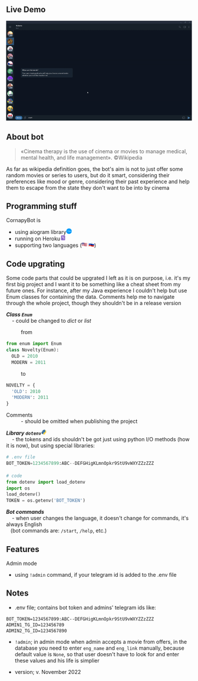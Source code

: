 ## Live Demo
<img src="https://github.com/mirroxEkb14/cornapy-bot/blob/master/utils/bot_demo.gif"/>

## About bot
> «Cinema therapy is the use of cinema or movies to manage medical, mental health, and life management». :copyright:Wikipedia

As far as wikipedia definition goes, the bot's aim is not to just offer some random movies or series to users, but do it smart, considering their preferences like mood or genre, considering their past experience and help them to escape from the state they don't want to be into by cinema

## Programming stuff
CornapyBot is
<ul>
  <li>using aiogram library<a href="https://docs.aiogram.dev/en/latest"><img alt="aiogram_logo" src="https://github.com/mirroxEkb14/cornapy-bot/blob/master/utils/aiogram_logo.png" width="15" height="15"></a></li>
  <li>running on Heroku<a href="https://en.wikipedia.org/wiki/Heroku"><img alt="heroku_logo" src="https://github.com/mirroxEkb14/cornapy-bot/blob/master/utils/heroku_logo.png" height="15"></a></li>
  <li>supporting two languages (<a href="https://en.wikipedia.org/wiki/United_States"><img alt="us_flag" src="https://github.com/mirroxEkb14/cornapy-bot/blob/master/utils/us_flag.png" height="15"></a> <a href="https://en.wikipedia.org/wiki/Russia"><img alt="us_flag" src="https://github.com/mirroxEkb14/cornapy-bot/blob/master/utils/ru_flag.png" height="15"></a>)</li>
</ul>

## Code upgrating
Some code parts that could be upgrated I left as it is on purpose, i.e. it's my first big project and I want it to be something like a cheat sheet from my future ones. For instance, after my Java experience I couldn't help but use Enum classes for containing the data. Comments help me to navigate through the whole project, though they shouldn't be in a release version

_**Class ```Enum```**_
<br>
&nbsp;&nbsp;&nbsp;&nbsp;\- could be changed to <i>dict</i> or <i>list</i>

<dl>
  <dt>
    <dd>
      from
    </dd>
  </dt>
</dl>
  
```py
from enum import Enum
class Novelty(Enum):
  OLD = 2010
  MODERN = 2011
```

<dl>
  <dt>
    <dd>
      to
    </dd>
  </dt>
</dl>

```py
NOVELTY = {
  'OLD': 2010
  'MODERN': 2011
}
```

<dl>
  <dt>Comments</dt>
    <dd>- should be omitted when publishing the project</dd>
</dl>

_**Library ```dotenv```**_<a href="https://pypi.org/project/python-dotenv"><img alt="aiogram_logo" src="https://github.com/mirroxEkb14/cornapy-bot/blob/master/utils/pypi_logo.png" width="15" height="15"></a>
<br>
&nbsp;&nbsp;&nbsp;&nbsp;\- the tokens and ids shouldn't be got just using python I/O methods (how it is now), but using special libraries:

```py
# .env file
BOT_TOKEN=1234567899:ABC--DEFGHigKLmnOpkr9StU9vWXYZZzZZZ

# code
from dotenv import load_dotenv
import os
load_dotenv()
TOKEN = os.getenv('BOT_TOKEN')
```

_**Bot commands**_ 
<br>
&nbsp;&nbsp;&nbsp;&nbsp;\- when user changes the language, it doesn't change for commands, it's always English 
<br> 
&nbsp;&nbsp;&nbsp;(bot commands are: ```/start```, ```/help```, etc.)

## Features
Admin mode
- using ```!admin``` command, if your telegram id is added to the .env file

## Notes
- .env file; contains bot token and admins' telegram ids like:

```
BOT_TOKEN=1234567899:ABC--DEFGHigKLmnOpkr9StU9vWXYZZzZZZ
ADMIN1_TG_ID=123456789
ADMIN2_TG_ID=1234567890
```

- ```!admin```; in admin mode when admin accepts a movie from offers, in the database you need to enter ```eng_name``` and ```eng_link``` manually, because default value is ```None```, so that user doesn't have to look for and enter these values and his life is simplier

- version; v. November 2022
